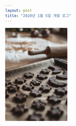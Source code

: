 ```yaml
---
layout: post
title: "2020년 1월 5일 개발 로그"
---
```


<img width="200" id="input" src="/assets/images/first.jpg">

<div id="chart_div" style="width: 900px; height: 500px;"></div>

<script type="text/javascript">
  function create_histogram() {
    // adjust output rectangle
    // let o = document.getElementById('input');
    // document.getElementById('output').width = o.clientWidth;
    // document.getElementById('output').height = o.clientHeight;
    let input = cv.imread('input');
    cv.cvtColor(input, input, cv.COLOR_RGBA2GRAY);
    let output = new Array(input.rows * input.cols + 1);
    // let output = new Array(256);
    // for(let i = 0; i < 257; i++) {
    //  output[i + 1] = [i, 0];
    // }
    for(let y = 0; y < input.rows; y++) {
      for(let x = 0; x < input.cols; x++) {
        output[y * input.rows + x + 1] = new Array(2);
        output[y * input.rows + x + 1][0] = '(' + y + ',' + x + ')';
        output[y * input.rows + x + 1][1] = input.ucharAt(y, x);
      }
    }
    output[0] = ['coordinate', 'y'];
    input.delete();
    google.charts.load("current", {packages:["corechart"]});
      google.charts.setOnLoadCallback(drawChart);
      function drawChart() {
        var data = google.visualization.arrayToDataTable(output);

          var options = {
              title: 'Approximating Normal Distribution',
              legend: { position: 'none' },
              colors: ['#4285F4'],

              chartArea: { width: 401 },
              hAxis: {
                ticks: [0, 32, 64, 96, 128, 160, 192, 224, 256]
              },
              bar: { gap: 0 },

              histogram: {
                bucketSize: 0.02,
                maxNumBuckets: 200,
                minValue: -1,
                maxValue: 1
              }
            };

        var chart = new google.visualization.Histogram(document.getElementById('chart_div'));
        chart.draw(data, options);
      }
  }
  dispatch(create_histogram);
</script>
